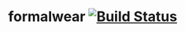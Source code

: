 # formalwear [![Build Status](https://travis-ci.org/jonhester/formalwear.svg?branch=master)](https://travis-ci.org/jonhester/formalwear)
